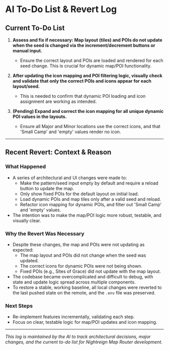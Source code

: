 # AI To-Do List & Revert Log

## Current To-Do List

1. **Assess and fix if necessary: Map layout (tiles) and POIs do not update when the seed is changed via the increment/decrement buttons or manual input.**
   - Ensure the correct layout and POIs are loaded and rendered for each seed change. This is crucial for dynamic map/POI functionality.

2. **After updating the icon mapping and POI filtering logic, visually check and validate that only the correct POIs and icons appear for each layout/seed.**
   - This is needed to confirm that dynamic POI loading and icon assignment are working as intended.

3. **(Pending) Expand and correct the icon mapping for all unique dynamic POI values in the layouts.**
   - Ensure all Major and Minor locations use the correct icons, and that 'Small Camp' and 'empty' values render no icon.

---

## Recent Revert: Context & Reason

### What Happened
- A series of architectural and UI changes were made to:
  - Make the pattern/seed input empty by default and require a reload button to update the map.
  - Only show fixed POIs for the default layout on initial load.
  - Load dynamic POIs and map tiles only after a valid seed and reload.
  - Refactor icon mapping for dynamic POIs, and filter out 'Small Camp' and 'empty' values.
- The intention was to make the map/POI logic more robust, testable, and visually clear.

### Why the Revert Was Necessary
- Despite these changes, the map and POIs were not updating as expected:
  - The map layout and POIs did not change when the seed was updated.
  - The correct icons for dynamic POIs were not being shown.
  - Fixed POIs (e.g., Sites of Grace) did not update with the map layout.
- The codebase became overcomplicated and difficult to debug, with state and update logic spread across multiple components.
- To restore a stable, working baseline, all local changes were reverted to the last pushed state on the remote, and the `.env` file was preserved.

### Next Steps
- Re-implement features incrementally, validating each step.
- Focus on clear, testable logic for map/POI updates and icon mapping.

---

*This log is maintained by the AI to track architectural decisions, major changes, and the current to-do list for Nightreign Map Router development.* 